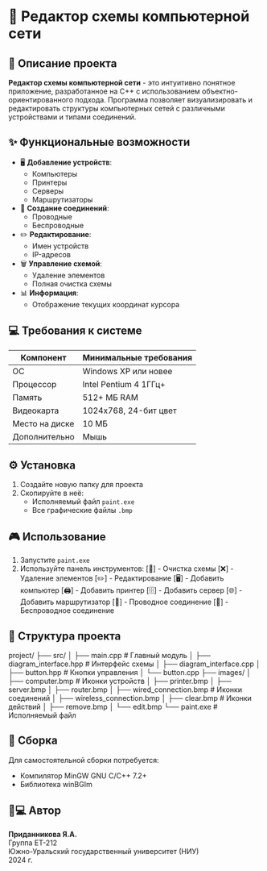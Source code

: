 # 📡 Редактор схемы компьютерной сети

## 🚀 Описание проекта
**Редактор схемы компьютерной сети** - это интуитивно понятное приложение, разработанное на C++ с использованием объектно-ориентированного подхода. Программа позволяет визуализировать и редактировать структуры компьютерных сетей с различными устройствами и типами соединений.

## ✨ Функциональные возможности
- 🖥️ **Добавление устройств**:
  - Компьютеры
  - Принтеры
  - Серверы
  - Маршрутизаторы
- 🔌 **Создание соединений**:
  - Проводные
  - Беспроводные
- ✏️ **Редактирование**:
  - Имен устройств
  - IP-адресов
- 🗑️ **Управление схемой**:
  - Удаление элементов
  - Полная очистка схемы
- 📊 **Информация**:
  - Отображение текущих координат курсора

## 💻 Требования к системе
| Компонент | Минимальные требования |
|-----------|------------------------|
| ОС | Windows XP или новее |
| Процессор | Intel Pentium 4 1ГГц+ |
| Память | 512+ МБ RAM |
| Видеокарта | 1024x768, 24-бит цвет |
| Место на диске | 10 МБ |
| Дополнительно | Мышь |

## ⚙️ Установка
1. Создайте новую папку для проекта
2. Скопируйте в неё:
   - Исполняемый файл `paint.exe`
   - Все графические файлы `.bmp`

## 🎮 Использование
1. Запустите `paint.exe`
2. Используйте панель инструментов:
[🔄] - Очистка схемы
[❌] - Удаление элементов
[✏️] - Редактирование
[🖥️] - Добавить компьютер
[🖨️] - Добавить принтер
[🗄️] - Добавить сервер
[🌐] - Добавить маршрутизатор
[🔌] - Проводное соединение
[📶] - Беспроводное соединение

## 📂 Структура проекта
project/
├── src/
│ ├── main.cpp # Главный модуль
│ ├── diagram_interface.hpp # Интерфейс схемы
│ ├── diagram_interface.cpp
│ ├── button.hpp # Кнопки управления
│ └── button.cpp
├── images/
│ ├── computer.bmp # Иконки устройств
│ ├── printer.bmp
│ ├── server.bmp
│ ├── router.bmp
│ ├── wired_connection.bmp # Иконки соединений
│ ├── wireless_connection.bmp
│ ├── clear.bmp # Иконки действий
│ ├── remove.bmp
│ └── edit.bmp
└── paint.exe # Исполняемый файл

## 🔨 Сборка
Для самостоятельной сборки потребуется:
- Компилятор MinGW GNU C/C++ 7.2+
- Библиотека winBGIm

## 👩💻 Автор
**Приданникова Я.А.**  
Группа ЕТ-212  
Южно-Уральский государственный университет (НИУ)  
2024 г.
